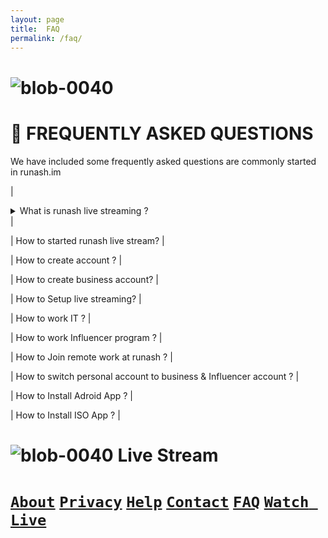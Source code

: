 ```yaml
--- 
layout: page 
title:  FAQ 
permalink: /faq/ 
--- 
```

# ![blob-0040](https://user-images.githubusercontent.com/61916324/132724592-e5bef25e-36d9-4da8-bbc6-84a24183c8e2.png) 

# 📖 FREQUENTLY ASKED QUESTIONS 

We have included some frequently asked questions are commonly started in runash.im 

| <details>
<summary>What is runash live streaming ?</summary>
Runash is a live retail streming platform,where the retailers can meet to buyers and demonstrate their organic products
</details> |

| How to started runash live stream? |

| How to create account ? |

| How to create business account? |

| How to Setup live streaming? |

| How to work IT ? |

| How to work Influencer program ? |

| How to Join remote work at runash ? |

| How to switch personal account to business & Influencer account ? |

| How to Install Adroid App ? |

| How to Install ISO App ? |

# ![blob-0040](https://user-images.githubusercontent.com/61916324/132724592-e5bef25e-36d9-4da8-bbc6-84a24183c8e2.png) Live Stream

# [``About``](https://runash.in/about)  [``Privacy``](https://runash.in/privacy) [``Help``](https://runash.in/help) [``Contact``](https://runash.in/contact) [``FAQ``](https://runash.in/faq) [``Watch Live``](https://runash.in/watch)



